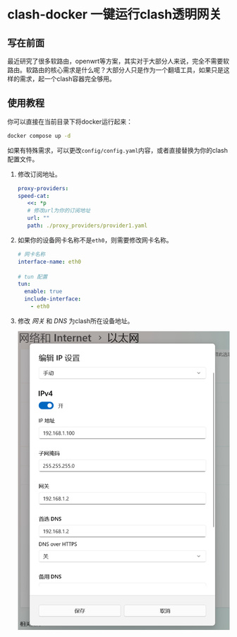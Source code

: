 # clash-docker 一键运行clash透明网关

## 写在前面

最近研究了很多软路由，openwrt等方案，其实对于大部分人来说，完全不需要软路由。软路由的核心需求是什么呢？大部分人只是作为一个翻墙工具，如果只是这样的需求，起一个clash容器完全够用。

## 使用教程

你可以直接在当前目录下将docker运行起来：

```bash
docker compose up -d
```

如果有特殊需求，可以更改`config/config.yaml`内容，或者直接替换为你的clash配置文件。

1. 修改订阅地址。

   ```yaml
   proxy-providers:
   speed-cat:
      <<: *p
      # 修改url为你的订阅地址
      url: ""
      path: ./proxy_providers/provider1.yaml
   ```

2. 如果你的设备网卡名称不是`eth0`，则需要修改网卡名称。

   ```yaml
   # 网卡名称
   interface-name: eth0

   # tun 配置
   tun:
     enable: true
     include-interface:
       - eth0
   ```

3. 修改 *网关* 和 *DNS* 为clash所在设备地址。

   ![img](image/image.png)
